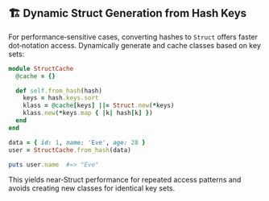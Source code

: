 ## 🏗️ Dynamic Struct Generation from Hash Keys

For performance‐sensitive cases, converting hashes to `Struct` offers faster dot‐notation access. Dynamically generate and cache classes based on key sets:

```ruby
module StructCache
  @cache = {}

  def self.from_hash(hash)
    keys = hash.keys.sort
    klass = @cache[keys] ||= Struct.new(*keys)
    klass.new(*keys.map { |k| hash[k] })
  end
end

data = { id: 1, name: 'Eve', age: 28 }
user = StructCache.from_hash(data)

puts user.name  #=> "Eve"
```

This yields near‐Struct performance for repeated access patterns and avoids creating new classes for identical key sets.